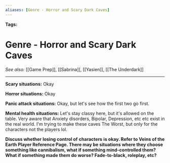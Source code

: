 ```yaml
---
aliases: [Genre - Horror and Scary Dark Caves]
---
```


**Tags:** 
# Genre - Horror and Scary Dark Caves
*See also:* [[Game Prep]], [[Sabrina]], [[Yasien]], [[The Underdark]]
___
**Scary situations:** Okay

**Horror situations:** Okay

**Panic attack situations:** Okay, but let's see how the first two go first.

**Mental health situations:** Let's stay classy here, but it's allowed on the table. Very aware that Anxiety disorders, Bipolar, Depression, etc etc exist in the real world. I'm trying to make these caves The Worst, but only for the characters not the players lol.

**Discuss whether losing control of** **characters** **is okay. Refer to Veins of the Earth Player Reference Page. There may be situations where they choose something like cannibalism, what if something mind-controlled them? What if something made them do worse? Fade-to-black, roleplay, etc?**